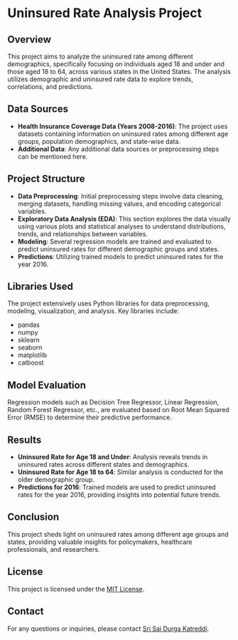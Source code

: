 # Uninsured Rate Analysis Project

## Overview
This project aims to analyze the uninsured rate among different demographics, specifically focusing on individuals aged 18 and under and those aged 18 to 64, across various states in the United States. The analysis utilizes demographic and uninsured rate data to explore trends, correlations, and predictions.

## Data Sources
- **Health Insurance Coverage Data (Years 2008-2016)**: The project uses datasets containing information on uninsured rates among different age groups, population demographics, and state-wise data.
- **Additional Data**: Any additional data sources or preprocessing steps can be mentioned here.

## Project Structure
- **Data Preprocessing**: Initial preprocessing steps involve data cleaning, merging datasets, handling missing values, and encoding categorical variables.
- **Exploratory Data Analysis (EDA)**: This section explores the data visually using various plots and statistical analyses to understand distributions, trends, and relationships between variables.
- **Modeling**: Several regression models are trained and evaluated to predict uninsured rates for different demographic groups and states.
- **Predictions**: Utilizing trained models to predict uninsured rates for the year 2016.

## Libraries Used
The project extensively uses Python libraries for data preprocessing, modeling, visualization, and analysis. Key libraries include:
- pandas
- numpy
- sklearn
- seaborn
- matplotlib
- catboost

## Model Evaluation
Regression models such as Decision Tree Regressor, Linear Regression, Random Forest Regressor, etc., are evaluated based on Root Mean Squared Error (RMSE) to determine their predictive performance.

## Results
- **Uninsured Rate for Age 18 and Under**: Analysis reveals trends in uninsured rates across different states and demographics.
- **Uninsured Rate for Age 18 to 64**: Similar analysis is conducted for the older demographic group.
- **Predictions for 2016**: Trained models are used to predict uninsured rates for the year 2016, providing insights into potential future trends.

## Conclusion
This project sheds light on uninsured rates among different age groups and states, providing valuable insights for policymakers, healthcare professionals, and researchers.

## License
This project is licensed under the [MIT License](LICENSE).

## Contact
For any questions or inquiries, please contact [Sri Sai Durga Katreddi](mailto:katreddisrisaidurga@gmail.com).
